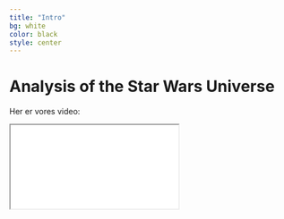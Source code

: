 ```yaml
---
title: "Intro"
bg: white
color: black
style: center
---
```


<span class="fa-stack subtlecircle" style="font-size:100px; background:rgba(255,166,0,0.1)">
  <i class="fa fa-circle fa-stack-2x text-white"></i>
  <i class="fa fa-bicycle fa-stack-1x text-orange"></i>
</span>

# Analysis of the Star Wars Universe

Her er vores video:
<div class="icontain"><iframe src="//www.youtube.com/embed/1MW30_H34g0" allowfullscreen></iframe></div>